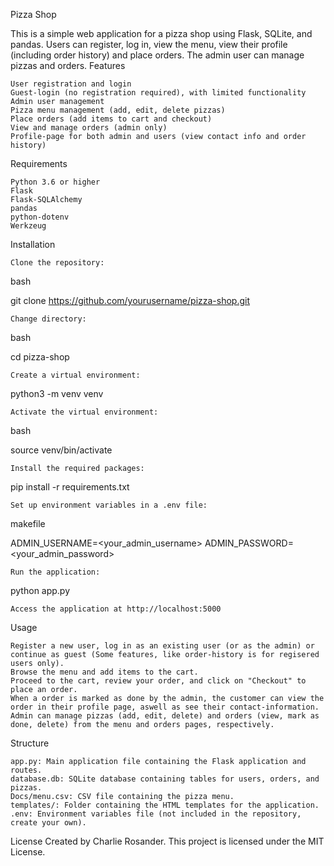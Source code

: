 Pizza Shop

This is a simple web application for a pizza shop using Flask, SQLite, and pandas. Users can register, log in, view the menu, view their profile (including order history) and place orders. The admin user can manage pizzas and orders.
Features

    User registration and login
    Guest-login (no registration required), with limited functionality
    Admin user management
    Pizza menu management (add, edit, delete pizzas)
    Place orders (add items to cart and checkout)
    View and manage orders (admin only)
    Profile-page for both admin and users (view contact info and order history)

Requirements

    Python 3.6 or higher
    Flask
    Flask-SQLAlchemy
    pandas
    python-dotenv
    Werkzeug

Installation

    Clone the repository:

bash

git clone https://github.com/yourusername/pizza-shop.git

    Change directory:

bash

cd pizza-shop

    Create a virtual environment:

python3 -m venv venv

    Activate the virtual environment:

bash

source venv/bin/activate

    Install the required packages:

pip install -r requirements.txt

    Set up environment variables in a .env file:

makefile

ADMIN_USERNAME=<your_admin_username>
ADMIN_PASSWORD=<your_admin_password>

    Run the application:

python app.py

    Access the application at http://localhost:5000

Usage

    Register a new user, log in as an existing user (or as the admin) or continue as guest (Some features, like order-history is for regisered users only).
    Browse the menu and add items to the cart.
    Proceed to the cart, review your order, and click on "Checkout" to place an order.
    When a order is marked as done by the admin, the customer can view the order in their profile page, aswell as see their contact-information.
    Admin can manage pizzas (add, edit, delete) and orders (view, mark as done, delete) from the menu and orders pages, respectively.


Structure

    app.py: Main application file containing the Flask application and routes.
    database.db: SQLite database containing tables for users, orders, and pizzas.
    Docs/menu.csv: CSV file containing the pizza menu.
    templates/: Folder containing the HTML templates for the application.
    .env: Environment variables file (not included in the repository, create your own).

License
Created by Charlie Rosander.
This project is licensed under the MIT License.